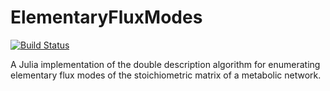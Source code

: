 # ElementaryFluxModes

[![Build Status](https://github.com/HettieC/ElementaryFluxModes.jl/actions/workflows/CI.yml/badge.svg?branch=main)](https://github.com/HettieC/ElementaryFluxModes.jl/actions/workflows/CI.yml?query=branch%3Amain)


A Julia implementation of the double description algorithm for enumerating elementary flux modes of the stoichiometric matrix of a metabolic network.